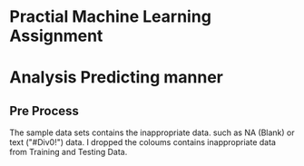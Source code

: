 # Practial Machine Learning Assignment

# Analysis Predicting manner

## Pre Process

The sample data sets contains the inappropriate data. such as NA (Blank) or text ("#Div0!") data.
I dropped the coloums contains inappropriate data from Training and Testing Data.


